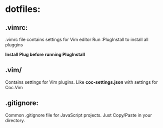 # dotfiles:

## .vimrc:
.vimrc file contains settings for Vim editor
Run :PlugInstall to install all pluggins

**Install Plug before running PlugInstall**

## .vim/
Contains settings for Vim plugins. Like **coc-settings.json** with settings for Coc.Vim

## .gitignore:

Common .gitignore file for JavaScript projects. Just Copy/Paste in your directory.
